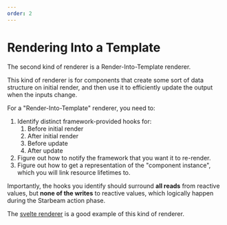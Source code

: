 ```yaml
---
order: 2
---
```


# Rendering Into a Template

The second kind of renderer is a Render-Into-Template renderer.

This kind of renderer is for components that create some sort of data structure on initial render,
and then use it to efficiently update the output when the inputs change.

For a "Render-Into-Template" renderer, you need to:

1. Identify distinct framework-provided hooks for:
   1. Before initial render
   2. After initial render
   3. Before update
   4. After update
2. Figure out how to notify the framework that you want it to re-render.
3. Figure out how to get a representation of the "component instance", which you will link resource
   lifetimes to.

Importantly, the hooks you identify should surround **all reads** from reactive values, but **none
of the writes** to reactive values, which logically happen during the Starbeam action phase.

The [svelte renderer] is a good example of this kind of renderer.

[svelte renderer]: https://github.com/chiragpat/starbeam-svelte
